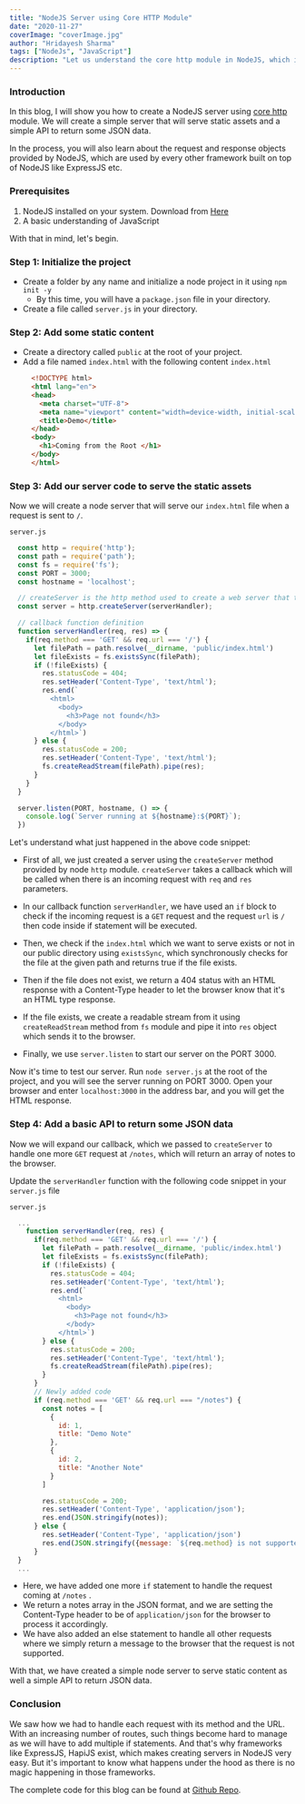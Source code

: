 ```yaml
---
title: "NodeJS Server using Core HTTP Module"
date: "2020-11-27"
coverImage: "coverImage.jpg"
author: "Hridayesh Sharma"
tags: ["NodeJs", "JavaScript"]
description: "Let us understand the core http module in NodeJS, which is the basic building block of frameworks like ExpressJS etc."
---
```


### Introduction

In this blog, I will show you how to create a NodeJS server using [core http](https://nodejs.org/api/http.html) module.  We will create a simple server that will serve static assets and a simple API to return some JSON data. 

In the process, you will also learn about the request and response objects provided by NodeJS, which are used by every other framework built on top of NodeJS like ExpressJS etc. 

### Prerequisites

1. NodeJS installed on your system. Download from [Here](https://nodejs.org/en/download/)
2. A basic understanding of JavaScript

With that in mind, let's begin.


### Step 1: Initialize the project

- Create a folder by any name and initialize a node project in it using `npm init -y`
  - By this time, you will have a `package.json` file in your directory.
- Create a file called `server.js` in your directory.

### Step 2: Add some static content
- Create a directory called `public` at the root of your project.
- Add a file named `index.html` with the following content
  `index.html`
  ```html
    <!DOCTYPE html>
    <html lang="en">
    <head>
      <meta charset="UTF-8">
      <meta name="viewport" content="width=device-width, initial-scale=1.0">
      <title>Demo</title>
    </head>
    <body>
      <h1>Coming from the Root </h1>
    </body>
    </html>
  ```
### Step 3: Add our server code to serve the static assets

Now we will create a node server that will serve our `index.html` file when a request is sent to `/`.

`server.js`
  ```javascript
    const http = require('http');
    const path = require('path');
    const fs = require('fs');
    const PORT = 3000;
    const hostname = 'localhost';

    // createServer is the http method used to create a web server that takes a callback.
    const server = http.createServer(serverHandler);

    // callback function definition
    function serverHandler(req, res) => {
      if(req.method === 'GET' && req.url === '/') {
        let filePath = path.resolve(__dirname, 'public/index.html')
        let fileExists = fs.existsSync(filePath);
        if (!fileExists) {
          res.statusCode = 404;
          res.setHeader('Content-Type', 'text/html');
          res.end(`
            <html>
              <body>
                <h3>Page not found</h3>
              </body>
            </html>`)
        } else {
          res.statusCode = 200;
          res.setHeader('Content-Type', 'text/html');
          fs.createReadStream(filePath).pipe(res);
        }
      }
    }

    server.listen(PORT, hostname, () => {
      console.log(`Server running at ${hostname}:${PORT}`);   
    })

  ```

Let's understand what just happened in the above code snippet:

  - First of all, we just created a server using the `createServer` method provided by node `http` module. `createServer` takes a callback which will be called when there is an incoming request with `req` and `res` parameters.

  - In our callback function `serverHandler`, we have used an `if` block to check if the incoming request is a `GET` request and the request `url` is `/` then code inside if statement will be executed.

  - Then, we check if the `index.html` which we want to serve exists or not in our public directory using `existsSync`, which synchronously checks for the file at the given path and returns true if the file exists.

  - Then if the file does not exist, we return a 404 status with an HTML response with a Content-Type header to let the browser know that it's an HTML type response.

  - If the file exists, we create a readable stream from it using `createReadStream` method from `fs` module and pipe it into `res` object which sends it to the browser.

  - Finally, we use `server.listen` to start our server on the PORT 3000.

Now it's time to test our server. Run `node server.js` at the root of the project, and you will see the server running on PORT 3000.
Open your browser and enter `localhost:3000` in the address bar, and you will get the HTML response. 

### Step 4: Add a basic API to return some JSON data

Now we will expand our callback, which we passed to `createServer` to handle one more `GET` request at `/notes`, which will return an array of notes to the browser.

Update the `serverHandler` function with the following code snippet in your `server.js` file

`server.js`
  ```javascript
    ...
      function serverHandler(req, res) {
        if(req.method === 'GET' && req.url === '/') {
          let filePath = path.resolve(__dirname, 'public/index.html')
          let fileExists = fs.existsSync(filePath);
          if (!fileExists) {
            res.statusCode = 404;
            res.setHeader('Content-Type', 'text/html');
            res.end(`
              <html>
                <body>
                  <h3>Page not found</h3>
                </body>
              </html>`)
          } else {
            res.statusCode = 200;
            res.setHeader('Content-Type', 'text/html');
            fs.createReadStream(filePath).pipe(res);
          }
        }
        // Newly added code 
        if (req.method === 'GET' && req.url === "/notes") {
          const notes = [
            {
              id: 1,
              title: "Demo Note"
            },
            {
              id: 2,
              title: "Another Note"
            }
          ]

          res.statusCode = 200;
          res.setHeader('Content-Type', 'application/json');
          res.end(JSON.stringify(notes));
        } else {
          res.setHeader('Content-Type', 'application/json')
          res.end(JSON.stringify({message: `${req.method} is not supported for ${req.url}`}))
        } 
    }
    ...
```

- Here, we have added one more `if` statement to handle the request coming at `/notes` .
- We return a notes array in the JSON format, and we are setting the Content-Type header to be of `application/json` for the browser to process it accordingly.
- We have also added an else statement to handle all other requests where we simply return a message to the browser that the request is not supported.
  

With that, we have created a simple node server to serve static content as well a simple API to return JSON data. 


### Conclusion

We saw how we had to handle each request with its method and the URL. With an increasing number of routes, such things become hard to manage as we will have to add multiple if statements. And that's why frameworks like ExpressJS, HapiJS exist, which makes creating servers in NodeJS very easy. But it's important to know what happens under the hood as there is no magic happening in those frameworks.

The complete code for this blog can be found at [Github Repo](https://github.com/LoginRadius/engineering-blog-samples/tree/master/NodeJs/NodeHTTPServer).

